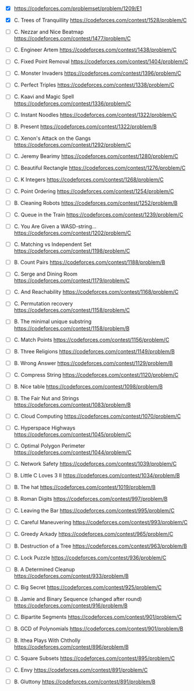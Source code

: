 - [X] https://codeforces.com/problemset/problem/1209/E1

- [x] C. Trees of Tranquillity
  https://codeforces.com/contest/1528/problem/C

- [ ] C. Nezzar and Nice Beatmap
  https://codeforces.com/contest/1477/problem/C

- [ ] C. Engineer Artem
  https://codeforces.com/contest/1438/problem/C

- [ ] C. Fixed Point Removal
  https://codeforces.com/contest/1404/problem/C

- [ ] C. Monster Invaders
  https://codeforces.com/contest/1396/problem/C

- [ ] C. Perfect Triples
  https://codeforces.com/contest/1338/problem/C

- [ ] C. Kaavi and Magic Spell
  https://codeforces.com/contest/1336/problem/C

- [ ] C. Instant Noodles
  https://codeforces.com/contest/1322/problem/C

- [ ] B. Present
  https://codeforces.com/contest/1322/problem/B

- [ ] C. Xenon's Attack on the Gangs
  https://codeforces.com/contest/1292/problem/C

- [ ] C. Jeremy Bearimy
  https://codeforces.com/contest/1280/problem/C

- [ ] C. Beautiful Rectangle
  https://codeforces.com/contest/1276/problem/C

- [ ] C. K Integers
  https://codeforces.com/contest/1268/problem/C

- [ ] C. Point Ordering
  https://codeforces.com/contest/1254/problem/C

- [ ] B. Cleaning Robots
  https://codeforces.com/contest/1252/problem/B

- [ ] C. Queue in the Train
  https://codeforces.com/contest/1239/problem/C

- [ ] C. You Are Given a WASD-string...
  https://codeforces.com/contest/1202/problem/C

- [ ] C. Matching vs  Independent Set
  https://codeforces.com/contest/1198/problem/C

- [ ] B. Count Pairs
  https://codeforces.com/contest/1188/problem/B

- [ ] C. Serge and Dining Room
  https://codeforces.com/contest/1179/problem/C

- [ ] C. And Reachability
  https://codeforces.com/contest/1168/problem/C

- [ ] C. Permutation recovery
  https://codeforces.com/contest/1158/problem/C

- [ ] B. The minimal unique substring
  https://codeforces.com/contest/1158/problem/B

- [ ] C. Match Points
  https://codeforces.com/contest/1156/problem/C

- [ ] B. Three Religions
  https://codeforces.com/contest/1149/problem/B

- [ ] B. Wrong Answer
  https://codeforces.com/contest/1129/problem/B

- [ ] C. Compress String
  https://codeforces.com/contest/1120/problem/C

- [ ] B. Nice table
  https://codeforces.com/contest/1098/problem/B

- [ ] B. The Fair Nut and Strings
  https://codeforces.com/contest/1083/problem/B

- [ ] C. Cloud Computing
  https://codeforces.com/contest/1070/problem/C

- [ ] C. Hyperspace Highways
  https://codeforces.com/contest/1045/problem/C

- [ ] C. Optimal Polygon Perimeter
  https://codeforces.com/contest/1044/problem/C

- [ ] C. Network Safety
  https://codeforces.com/contest/1039/problem/C

- [ ] B. Little C Loves 3 II
  https://codeforces.com/contest/1034/problem/B

- [ ] B. The hat
  https://codeforces.com/contest/1019/problem/B

- [ ] B. Roman Digits
  https://codeforces.com/contest/997/problem/B

- [ ] C. Leaving the Bar
  https://codeforces.com/contest/995/problem/C

- [ ] C. Careful Maneuvering
  https://codeforces.com/contest/993/problem/C

- [ ] C. Greedy Arkady
  https://codeforces.com/contest/965/problem/C

- [ ] B. Destruction of a Tree
  https://codeforces.com/contest/963/problem/B

- [ ] C. Lock Puzzle
  https://codeforces.com/contest/936/problem/C

- [ ] B. A Determined Cleanup
  https://codeforces.com/contest/933/problem/B

- [ ] C. Big Secret
  https://codeforces.com/contest/925/problem/C

- [ ] B. Jamie and Binary Sequence (changed after round)
  https://codeforces.com/contest/916/problem/B

- [ ] C. Bipartite Segments
  https://codeforces.com/contest/901/problem/C

- [ ] B. GCD of Polynomials
  https://codeforces.com/contest/901/problem/B

- [ ] B. Ithea Plays With Chtholly
  https://codeforces.com/contest/896/problem/B

- [ ] C. Square Subsets
  https://codeforces.com/contest/895/problem/C

- [ ] C. Envy
  https://codeforces.com/contest/891/problem/C

- [ ] B. Gluttony
  https://codeforces.com/contest/891/problem/B 

